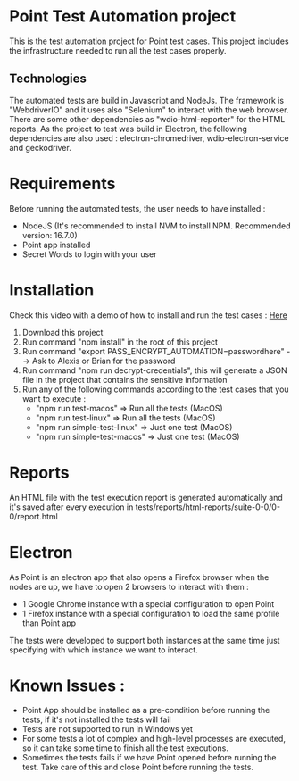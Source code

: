 # Point Test Automation project

This is the test automation project for Point test cases. This project includes the infrastructure needed to run
all the test cases properly.

## Technologies
The automated tests are build in Javascript and NodeJs. The framework is "WebdriverIO" and it uses also "Selenium"
to interact with the web browser.
There are some other dependencies as "wdio-html-reporter" for the HTML reports.
As the project to test was build in Electron, the following dependencies are also used : electron-chromedriver, wdio-electron-service and geckodriver.

# Requirements

Before running the automated tests, the user needs to have installed :

- NodeJS (It's recommended to install NVM to install NPM. Recommended version: 16.7.0)
- Point app installed
- Secret Words to login with your user

# Installation

Check this video with a demo of how to install and run the test cases : [Here](installation.mp4)

1. Download this project
2. Run command "npm install" in the root of this project
3. Run command "export PASS_ENCRYPT_AUTOMATION=passwordhere" --> Ask to Alexis or Brian for the password
4. Run command "npm run decrypt-credentials", this will generate a JSON file in the project that contains the sensitive information
5. Run any of the following commands according to the test cases that you want to execute : 
   * "npm run test-macos" => Run all the tests (MacOS)
   * "npm run test-linux" => Run all the tests (MacOS)
   * "npm run simple-test-linux" => Just one test (MacOS)
   * "npm run simple-test-macos" => Just one test (MacOS)


# Reports

An HTML file with the test execution report is generated automatically and it's saved after every execution in tests/reports/html-reports/suite-0-0/0-0/report.html

# Electron

As Point is an electron app that also opens a Firefox browser when the nodes are up, we have to open 2 browsers to interact with them : 

- 1 Google Chrome instance with a special configuration to open Point
- 1 Firefox instance with a special configuration to load the same profile than Point app

The tests were developed to support both instances at the same time just specifying with which instance we want to interact.

# Known Issues : 

- Point App should be installed as a pre-condition before running the tests, if it's not installed the tests will fail
- Tests are not supported to run in Windows yet
- For some tests a lot of complex and high-level processes are executed, so it can take some time to finish all the test executions.
- Sometimes the tests fails if we have Point opened before running the test. Take care of this and close Point before running the tests.

